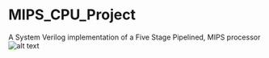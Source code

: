 # MIPS_CPU_Project
A System Verilog implementation of a Five Stage Pipelined, MIPS processor
![alt text](https://github.com/jjlehner/MIPS_CPU_Project/blob/main/MIPS-1.jpg)
